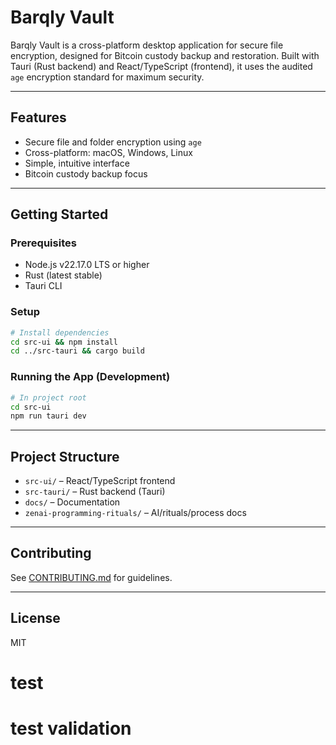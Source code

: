 # Barqly Vault

Barqly Vault is a cross-platform desktop application for secure file encryption, designed for Bitcoin custody backup and restoration. Built with Tauri (Rust backend) and React/TypeScript (frontend), it uses the audited `age` encryption standard for maximum security.

---

## Features
- Secure file and folder encryption using `age`
- Cross-platform: macOS, Windows, Linux
- Simple, intuitive interface
- Bitcoin custody backup focus

---

## Getting Started

### Prerequisites
- Node.js v22.17.0 LTS or higher
- Rust (latest stable)
- Tauri CLI

### Setup
```bash
# Install dependencies
cd src-ui && npm install
cd ../src-tauri && cargo build
```

### Running the App (Development)
```bash
# In project root
cd src-ui
npm run tauri dev
```

---

## Project Structure
- `src-ui/` – React/TypeScript frontend
- `src-tauri/` – Rust backend (Tauri)
- `docs/` – Documentation
- `zenai-programming-rituals/` – AI/rituals/process docs

---

## Contributing
See [CONTRIBUTING.md](CONTRIBUTING.md) for guidelines.

---

## License
MIT
# test
# test validation
